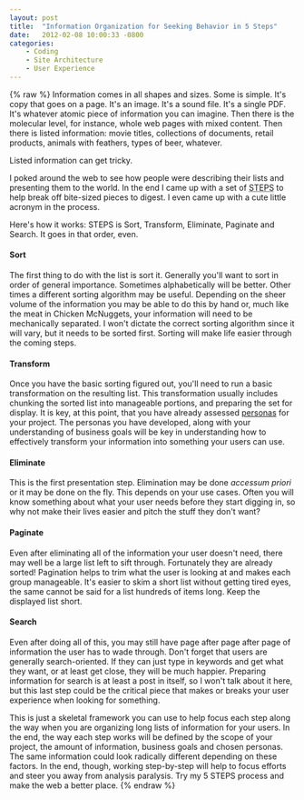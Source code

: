 ```yaml
---
layout: post
title:  "Information Organization for Seeking Behavior in 5 Steps"
date:   2012-02-08 10:00:33 -0800
categories:
    - Coding
    - Site Architecture
    - User Experience
---
```

{% raw %}
Information comes in all shapes and sizes.  Some is simple.  It's copy that goes on a page. It's an image.  It's a sound file. It's a single PDF. It's whatever atomic piece of information you can imagine.  Then there is the molecular level, for instance, whole web pages with mixed content.  Then there is listed information: movie titles, collections of documents, retail products, animals with feathers, types of beer, whatever.

Listed information can get tricky.
<!--more-->
I poked around the web to see how people were describing their lists and presenting them to the world.  In the end I came up with a set of <acronym title="Sort, Transform, Eliminate, Paginate and Search">STEPS</acronym> to help break off bite-sized pieces to digest.  I even came up with a cute little acronym in the process.

Here's how it works: STEPS is Sort, Transform, Eliminate, Paginate and Search.  It goes in that order, even.

<h4>Sort</h4>

The first thing to do with the list is sort it.  Generally you'll want to sort in order of general importance.  Sometimes alphabetically will be better.  Other times a different sorting algorithm may be useful.  Depending on the sheer volume of the information you may be able to do this by hand or, much like the meat in Chicken McNuggets, your information will need to be mechanically separated.  I won't dictate the correct sorting algorithm since it will vary, but it needs to be sorted first.  Sorting will make life easier through the coming steps.

<h4>Transform</h4>

Once you have the basic sorting figured out, you'll need to run a basic transformation on the resulting list.  This transformation usually includes chunking the sorted list into manageable portions, and preparing the set for display.  It is key, at this point, that you have already assessed <a href="http://www.uxbooth.com/blog/personas-putting-the-focus-back-on-the-user/" target="_blank">personas</a> for your project.  The personas you have developed, along with your understanding of business goals will be key in understanding how to effectively transform your information into something your users can use.

<h4>Eliminate</h4>

This is the first presentation step.  Elimination may be done <em title="prior to access">accessum priori</em> or it may be done on the fly.  This depends on your use cases.  Often you will know something about what your user needs before they start digging in, so why not make their lives easier and pitch the stuff they don't want?

<h4>Paginate</h4>

Even after eliminating all of the information your user doesn't need, there may well be a large list left to sift through.  Fortunately they are already sorted!  Pagination helps to trim what the user is looking at and makes each group manageable.  It's easier to skim a short list without getting tired eyes, the same cannot be said for a list hundreds of items long.  Keep the displayed list short.

<h4>Search</h4>

Even after doing all of this, you may still have page after page after page of information the user has to wade through.  Don't forget that users are generally search-oriented.  If they can just type in keywords and get what they want, or at least get close, they will be much happier.  Preparing information for search is at least a post in itself, so I won't talk about it here, but this last step could be the critical piece that makes or breaks your user experience when looking for something.

This is just a skeletal framework you can use to help focus each step along the way when you are organizing long lists of information for your users.  In the end, the way each step works will be defined by the scope of your project, the amount of information, business goals and chosen personas.  The same information could look radically different depending on these factors.  In the end, though, working step-by-step will help to focus efforts and steer you away from analysis paralysis.  Try my 5 STEPS process and make the web a better place.
{% endraw %}
    